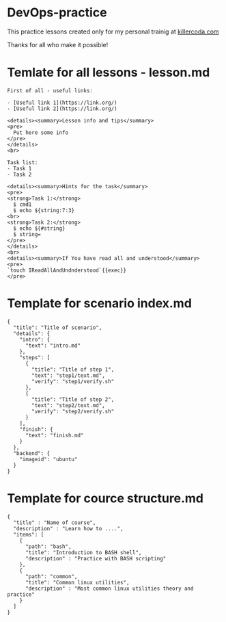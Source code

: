# DevOps-practice

This practice lessons created only for my personal trainig at [killercoda.com](https://killercoda.com)

Thanks for all who make it possible!

# Temlate for all lessons - lesson.md
```
First of all - useful links:

- [Useful link 1](https://link.org/)
- [Useful link 2](https://link.org/)

<details><summary>Lesson info and tips</summary>
<pre>
  Put here some info
</pre>
</details>
<br>

Task list:
- Task 1
- Task 2

<details><summary>Hints for the task</summary>
<pre>
<strong>Task 1:</strong>
  $ cmd1
  $ echo ${string:7:3}
<br>
<strong>Task 2:</strong>
  $ echo ${#string}
  $ string=
</pre>
</details>
<br>
<details><summary>If You have read all and understood</summary>
<pre>
`touch IReadAllAndUndnderstood`{{exec}}
</pre>
```
# Template for scenario index.md
```
{
  "title": "Title of scenario",
  "details": {
    "intro": {
      "text": "intro.md"
    },
    "steps": [
      {
        "title": "Title of step 1",
        "text": "step1/text.md",
        "verify": "step1/verify.sh"
      },
      {
        "title": "Title of step 2",
        "text": "step2/text.md",
        "verify": "step2/verify.sh"
      }
    ],
    "finish": {
      "text": "finish.md"
    }
  },
  "backend": {
    "imageid": "ubuntu"
  }
}
```
# Template for cource structure.md
```
{
  "title" : "Name of course",
  "description" : "Learn how to ....",
  "items": [
    {
      "path": "bash",
      "title": "Introduction to BASH shell",
      "description" : "Practice with BASH scripting"
    },
    {
      "path": "common",
      "title": "Common linux utilities",
      "description" : "Most common linux utilities theory and practice"
    }
  ]
}
```

